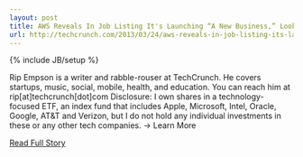 ```yaml
---
layout: post
title: AWS Reveals In Job Listing It's Launching “A New Business,” Looks To Be Pushing Deeper Into Mobile
url: http://techcrunch.com/2013/03/24/aws-reveals-in-job-listing-its-launching-a-new-business-looks-to-be-pushing-deeper-into-mobile/
---
```

{% include JB/setup %}<p>  Rip Empson is a writer and rabble-rouser at TechCrunch.  He covers startups, music, social, mobile, health, and education.  You can reach him at rip[at]techcrunch[dot]com  Disclosure: I own shares in a technology-focused ETF, an index fund that includes Apple, Microsoft, Intel, Oracle, Google, AT&T and Verizon, but I do not hold any individual investments in these or any other tech companies.  → Learn More<br />
<p><a href="http://techcrunch.com/2013/03/24/aws-reveals-in-job-listing-its-launching-a-new-business-looks-to-be-pushing-deeper-into-mobile/">Read Full Story</a></p>
